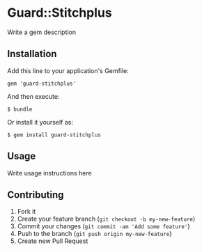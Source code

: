 # Guard::Stitchplus

Write a gem description

## Installation

Add this line to your application's Gemfile:

    gem 'guard-stitchplus'

And then execute:

    $ bundle

Or install it yourself as:

    $ gem install guard-stitchplus

## Usage

Write usage instructions here

## Contributing

1. Fork it
2. Create your feature branch (`git checkout -b my-new-feature`)
3. Commit your changes (`git commit -am 'Add some feature'`)
4. Push to the branch (`git push origin my-new-feature`)
5. Create new Pull Request

